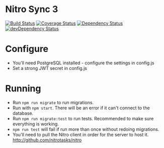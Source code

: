 # Nitro Sync 3

[![Build Status](https://travis-ci.org/nitrotasks/nitro-server.svg)](https://travis-ci.org/nitrotasks/nitro-server)
[![Coverage Status](https://coveralls.io/repos/nitrotasks/nitro-server/badge.svg?branch=master)](https://coveralls.io/r/nitrotasks/nitro-server?branch=master)
[![Dependency Status](https://david-dm.org/nitrotasks/nitro-server.svg?theme=shields.io)](https://david-dm.org/nitrotasks/nitro-server)
[![devDependency Status](https://david-dm.org/nitrotasks/nitro-server/dev-status.svg?theme=shields.io)](https://david-dm.org/nitrotasks/nitro-server#info=devDependencies)

# Configure
- You'll need PostgreSQL installed - configure the settings in config.js
- Set a strong JWT secret in config.js

# Running
- Run `npm run migrate` to run migrations.
- Run with `npm start`. There will be an error if it can't connect to the database.
- Run `npm run migrate:test` to run tests. Recommended to make sure everything is working.
- `npm run test` will fail if run more than once without redoing migrations.
- You'll need to pull the Nitro client in order for the server to host it. <http://github.com/nitrotasks/nitro>
